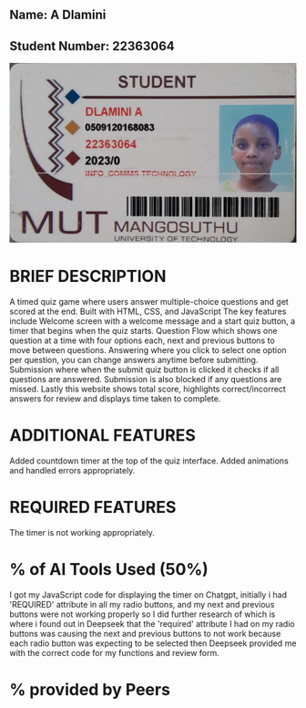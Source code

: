 ## Name: A Dlamini
## Student Number: 22363064

![Student Card Image](images/studentCardImg.jpg)

# BRIEF DESCRIPTION
A timed quiz game where users answer multiple-choice questions and get scored at the end. Built with HTML, CSS, and JavaScript
The key features include Welcome screen with a welcome message and a start quiz button, a timer that begins when the quiz starts.
Question Flow which shows one question at a time with four options each, next and previous buttons to move between questions.
Answering where you click to select one option per question, you can change answers anytime before submitting. Submission where when the 
submit quiz button is clicked it checks if all questions are answered. Submission is also blocked if any questions are missed. Lastly this
website shows total score, highlights correct/incorrect answers for review and displays time taken to complete.

# ADDITIONAL FEATURES
Added countdown timer at the top of the quiz interface.
Added animations and handled errors appropriately.

# REQUIRED FEATURES
The timer is not working appropriately.

# % of AI Tools Used (50%)
I got my JavaScript code for displaying the timer on Chatgpt, initially i had 'REQUIRED' attribute in all my radio buttons, and my next and previous
buttons were not working properly so I did further research of which is where i found out in Deepseek that the 'required'
attribute I had on my radio buttons was causing the next and previous buttons to not work because each radio button was expecting to be selected then
Deepseek provided me with the correct code for my functions and review form.

# % provided by Peers
